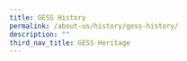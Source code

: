 ```yaml
---
title: GESS History
permalink: /about-us/history/gess-history/
description: ""
third_nav_title: GESS Heritage
---
```

